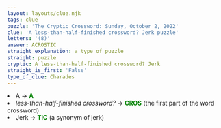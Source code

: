 ```yaml
---
layout: layouts/clue.njk
tags: clue
puzzle: 'The Cryptic Crossword: Sunday, October 2, 2022'
clue: 'A less-than-half-finished crossword? Jerk puzzle'
letters: '(8)'
answer: ACROSTIC
straight_explanation: a type of puzzle
straight: puzzle
cryptic: A less-than-half-finished crossword? Jerk
straight_is_first: 'False'
type_of_clue: Charades
---
```

<li>A → <span style="color:green"><b> A</b></span> </li>
<li><i>less-than-half-finished crossword?</i> → <span style="color:green"><b> CROS</b></span> (the first part of the word crossword)</li>
<li>Jerk → <span style="color:green"><b> TIC</b></span>  (a synonym of jerk)</li>